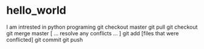 # hello_world
I am intrested in python programing
git checkout master
git pull
git checkout <branch>
git merge master
[ ... resolve any conflicts ... ]
git add [files that were conflicted]
git commit
git push
